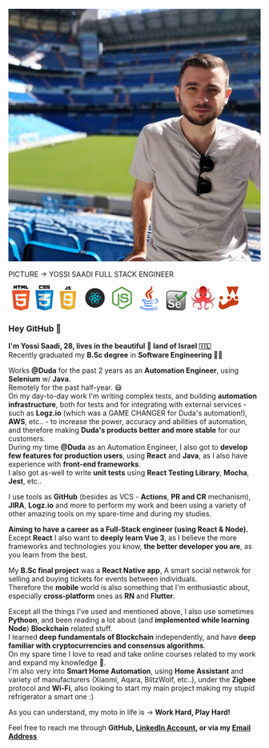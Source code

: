 ![Header](./yossi.png)

PICTURE -> YOSSI SAADI FULL STACK ENGINEER<br>

![](./html.png) ![](./css.png) ![](./js.png) ![](./react.png) ![](./node.png) ![](./java.png) ![](./selenium.png) ![](./testing.png) ![](./jest.png)<br>

### Hey GitHub 👋

<b>I'm Yossi Saadi, 28, lives in the beautiful :raised_hands: land of Israel :israel:<br></b>
Recently graduated my <b>B.Sc degree</b> in <b>Software Engineering :student:</b><br>

Works <b>@Duda</b> for the past 2 years as an <b>Automation Engineer</b>, using <b>Selenium</b> w/ <b>Java</b>.<br>
Remotely for the past half-year. :mask:<br>
On my day-to-day work I'm writing complex tests, and building <b>automation infrastructure</b>, both for tests and for integrating with external services - such as <b>Logz.io</b> (which was a GAME CHANGER for Duda's automation!), <b>AWS</b>, etc.. - to increase the power, accuracy and abilities of automation, and therefore making <b>Duda's products better and more stable</b> for our customers.<br>
During my time <b>@Duda</b> as an </b>Automation Engineer</b>, I also got to <b>develop few features for production users</b>, using <b>React</b> and <b>Java</b>, as I also have experience with <b>front-end frameworks</b>.<br>
I also got as-well to write <b>unit tests</b> using <b>React Testing Library</b>, <b>Mocha</b>, <b>Jest</b>, etc..<br>

I use tools as <b>GitHub</b> (besides as VCS - <b>Actions</b>, <b>PR and CR</b> mechanism), <b>JIRA</b>, <b>Logz.io</b> and more to perform my work and been using a variety of other amazing tools on my spare-time and during my studies.<br>

<b>Aiming to have a career as a Full-Stack engineer (using React & Node).</b><br>
Except <b>React</b> I also want to <b>deeply learn Vue 3</b>, as I believe the more frameworks and technologies you know, <b>the better developer you are</b>, as you learn from the best.<br>

My <b>B.Sc final project</b> was a <b>React Native app</b>, A smart social netwrok for selling and buying tickets for events between individuals.<br> 
Therefore the <b>mobile</b> world is also something that I'm enthusiastic about, especially <b>cross-platform</b> ones as <b>RN</b> and <b>Flutter</b>.<br>

Except all the things I've used and mentioned above, I also use sometimes <b>Pythoon</b>, and been reading a lot about (and <b>implemented while learning Node</b>) <b>Blockchain</b> related stuff. <br>
I learned <b>deep fundamentals of Blockchain</b> independently, and have <b>deep familiar with cryptocurrencies and consensus algorithms</b>.<br>
On my spare time I love to read and take online courses related to my work and expand my knowledge :brain:.<br>
I'm also very into <b>Smart Home Automation</b>, using <b>Home Assistant</b> and variety of manufacturers (Xiaomi, Aqara, BlitzWolf, etc..), under the <b>Zigbee</b> protocol and <b>Wi-Fi</b>, also looking to start my main project making my stupid refrigerator a smart one :) 

As you can understand, my moto in life is -> <b>Work Hard, Play Hard!</b><br>

Feel free to reach me through <b>GitHub, [LinkedIn Account](https://linkedin.com/in/YossiSaadi), or via my [Email Address](mailto:yossisaadi@gmail.com)</b>
